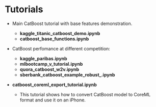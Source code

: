 # Tutorials

* Main CatBoost tutorial with base features demonstration.
    * __kaggle_titanic_catboost_demo.ipynb__ 
    * __catboost_base_functions.ipynb__

* CatBoost perfomance at different competition: 
    * __kaggle_paribas.ipynb__ 
    * __mlbootcamp_v_tutorial.ipynb__ 
    * __quora_catboost_w2v.ipynb__ 
    * __sberbank\_catboost\_example\_robust\_.ipynb__ 

* __catboost_coreml_export_tutorial.ipynb__ 
    * This tutorial shows how to convert CatBoost model to CoreML format and use it on an iPhone.
